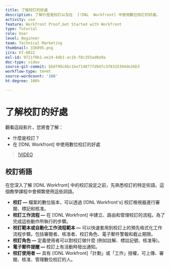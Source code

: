 ```yaml
---
title: 了解校訂的好處
description: 了解什麼是校訂以及在  [!DNL  Workfront] 中使用數位校訂的好處。
activity: use
feature: Workfront Proof,Get Started with Workfront
type: Tutorial
role: User
level: Beginner
team: Technical Marketing
thumbnail: 336095.png
jira: KT-8822
exl-id: 9721f0b1-ee24-4db1-ac1b-f0c355ad0a9a
doc-type: video
source-git-commit: bbdf99c6bc1be714077fd94fc3f8325394de36b3
workflow-type: tm+mt
source-wordcount: '168'
ht-degree: 100%

---
```


# 了解校訂的好處

觀看這段影片，您將會了解：

* 什麼是校訂？
* 在 [!DNL Workfront] 中使用數位校訂的好處

>[!VIDEO](https://video.tv.adobe.com/v/336095/?quality=12&learn=on&enablevpops=1)

## 校訂術語

在您深入了解 [!DNL  Workfront] 中的校訂設定之前，先熟悉校訂的特定術語。這個教學課程中會頻繁使用這些詞語。

* **校訂 —** 檔案的數位版本，可以透過 [!DNL Workfront's] 校訂檢視器進行審閱、標記和核准。
* **校訂工作流程 —** 在 [!DNL Workfront] 中建立、路由和管理校訂的流程。為了完成這些動作所執行的步驟。
* **校訂範本或自動化工作流程範本 —** 可以快速套用到校訂上的預先格式化工作流程步驟。包括審閱者、核准者、校訂角色、電子郵件警報和截止期限。
* **校訂角色 —** 定義使用者可以對校訂做什麼 (例如註解、標註記號、核准等)。
* **電子郵件提醒 —** 校訂上有活動時發出通知。
* **校訂使用者 —** 具有 [!DNL Workfront]「計劃」或「工作」授權，可上傳、審閱、核准、管理數位校訂的人。

